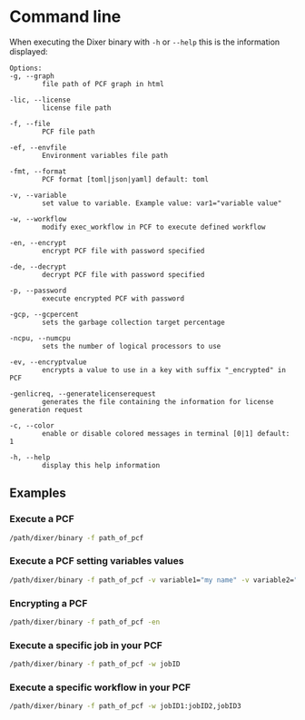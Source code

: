 # Command line

When executing the Dixer binary with `-h` or `--help` this is the information displayed:

```
Options:
-g, --graph
        file path of PCF graph in html

-lic, --license
        license file path

-f, --file
        PCF file path

-ef, --envfile
        Environment variables file path

-fmt, --format
        PCF format [toml|json|yaml] default: toml

-v, --variable
        set value to variable. Example value: var1="variable value"

-w, --workflow
        modify exec_workflow in PCF to execute defined workflow

-en, --encrypt
        encrypt PCF file with password specified

-de, --decrypt
        decrypt PCF file with password specified

-p, --password
        execute encrypted PCF with password

-gcp, --gcpercent
        sets the garbage collection target percentage

-ncpu, --numcpu
        sets the number of logical processors to use

-ev, --encryptvalue
        encrypts a value to use in a key with suffix "_encrypted" in PCF

-genlicreq, --generatelicenserequest
        generates the file containing the information for license generation request

-c, --color
        enable or disable colored messages in terminal [0|1] default: 1

-h, --help
        display this help information
```

## Examples

### Execute a PCF

```bash
/path/dixer/binary -f path_of_pcf
```

### Execute a PCF setting variables values

```bash
/path/dixer/binary -f path_of_pcf -v variable1="my name" -v variable2="my lastname"
```

### Encrypting a PCF

```bash
/path/dixer/binary -f path_of_pcf -en
```

### Execute a specific job in your PCF

```bash
/path/dixer/binary -f path_of_pcf -w jobID
```

### Execute a specific workflow in your PCF

```bash
/path/dixer/binary -f path_of_pcf -w jobID1:jobID2,jobID3
```
